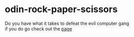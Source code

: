 # odin-rock-paper-scissors

Do you have what it takes to defeat the evil computer gang  
if you do go check out the
[page](https://spaasie.github.io/odin-rock-paper-scissors/)